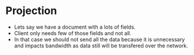# Projection

- Lets say we have a document with a lots of fields.
- Client only needs few of those fields and not all.
- In that case we should not send all the data because it is unnecessary and impacts bandwidth as data still will be transfered over the network.
